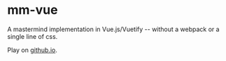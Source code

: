 # mm-vue

A mastermind implementation in Vue.js/Vuetify -- without a webpack or a single line of css.

Play on [github.io](https://japanuspus.github.io/mm-vue/index.html).

